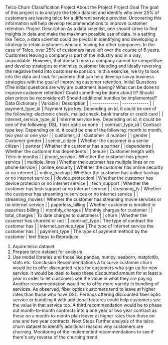 Telco Churn Classification Project 
About the Project
Project Goal
The goal of this project is to analyze the telco dataset and identify why over 25% of customers are leaving telco for a different service provider. Uncovering this information will help develop recommendations to improve customer retention.
Project Description
As a data scientist, one should strive to find insights in data and make the maximum possible use of data. In a setting like Telco, a data scientist could be pivotal in identifying and developing a strategy to retain customers who are leaving for other companies. In the case of Telco, over 25% of customers have left over the course of 6 years. Customers leaving a company is part of the industry and in a way, unavoidable. However, that doesn't mean a company cannot be competitive and develop strategies to minimize customer bleeding and ideally reversing the negative trend into customer expansion. In this exercise, we try to look into the data and look for pointers that can help develop savvy business strategies with the goal of improving customer retention.
Initial Questions
tThe initial questions are why are customers leaving? 
What can be done to improve customer retention? 
Could something be done about it? 
Should plan prices be reconsidered? 
Should additional bundles be implemented?
Data Dictionary
| Variable  | Description |
| ------------- | ------------- |
| payment_type_id  | Payment type key. Depending on id, it could be one of the following: electronic check, mailed check, bank transfer or credit card  |
| internet_service_type_id  | Internet service key. Depending on id, it could be one of the following: DSL, fiber optic or none  |
| contract_type_id | Contract type key. Depending on id, it could be one of the following: month to month, two year or one year  |
| customer_id  | Customer id number  |
| gender | Customer gender  |
| senior_citizen  | Whether the customer is a senior citizen  |
| partner  | Whether the customer has a partner  |
| dependents  | Whether the customer has dependents  |
| tenure  | Customer length with Telco in months  |
| phone_service  | Whether the customer has phone service  |
| multiple_lines  | Whether the customer has multiple lines or no phone service  |
| online_security  | Whether the customer has online security or no internet  |
| online_backup  | Whether the customer has online backup or no internet service  |
| device_protectionl  | Whether the customer has device protecion or no internet service  |
| tech_support  | Whether the customer has tech support or no internet service  |
| streaming_tv | Whether the customer has streaming tv services or no internet service  |
| streaming_movies  | Whether the customer has streaming movie services or no internet service  |
| paperless_billing  | Whether customer is enrolled in paperless billing  |
| monthly_charges  | Monthly charges for customer  |
| total_charges  | To date charges to customers  |
| churn  | Whether the cusomer has churned or not  |
| contract_type  | The type of contract the customer has  |
| internet_service_type  | The type of internet service the customer has  |
| payment_type  | The type of payment method by the customer  |
text
Steps to Reproduce
1. Aquire telco dataset
2. Prepare telco dataset for analysis 
3. Use model libraries and those like pandas, numpy, seaborn, matplotlib, stats etc.
Conclusion
Recommendations
A to curve customer churn would be to offer discounted rates for customers who sign up for new service. It would be ideal to keep these discounted amount for at least a year in order to let customers see the value in what they are paying
Another recommendation would be to offer more variety in bundling of services. As observed, fiber optics customers tend to leave at higher rates than those who have DSL. Perhaps offering discounted fiber optic service or bundling it with additional features could help customers see the value in that service too.
A third recommendation would be to phase out month-to-month contracts into a one year or two year contract as those on a month-to-month plan leaver at higher rates than those on one and two year contracts.
Next Steps
Further analysis of the telco churn dataset to identify additional reasons why customers are churning.
Monitoring of the implemented recommendations to see if there's any reversa of the churning trend.

